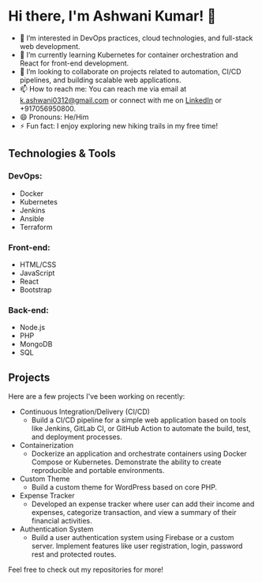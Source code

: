 # Hi there, I'm Ashwani Kumar! 👋

- 👀 I’m interested in DevOps practices, cloud technologies, and full-stack web development.
- 🌱 I’m currently learning Kubernetes for container orchestration and React for front-end development.
- 💞️ I’m looking to collaborate on projects related to automation, CI/CD pipelines, and building scalable web applications.
- 📫 How to reach me: You can reach me via email at [k.ashwani0312@gmail.com](mailto:k.ashwani0312@gmail.com) or connect with me on [LinkedIn](https://www.linkedin.com/in/ashwani-kumar-16b841201/) or +917056950800.
- 😄 Pronouns: He/Him
- ⚡ Fun fact: I enjoy exploring new hiking trails in my free time!

## Technologies & Tools

### DevOps:
- Docker
- Kubernetes
- Jenkins
- Ansible
- Terraform

### Front-end:
- HTML/CSS
- JavaScript
- React
- Bootstrap

### Back-end:
- Node.js
- PHP
- MongoDB
- SQL

## Projects

Here are a few projects I've been working on recently:

- Continuous Integration/Delivery (CI/CD)
    - Build a CI/CD pipeline for a simple web application based on tools like Jenkins, GitLab CI, or GitHub Action to automate the build, test, and deployment processes.
- Containerization
    - Dockerize an application and orchestrate containers using Docker Compose or Kubernetes. Demonstrate the ability to create reproducible and portable environments.
- Custom Theme
    - Build a custom theme for WordPress based on core PHP.
- Expense Tracker
    - Developed an expense tracker where user can add their income and expenses, categorize transaction, and view a summary of their financial activities.
- Authentication System
    - Build a user authentication system using Firebase or a custom server. Implement features like user registration, login, password rest and protected routes.


Feel free to check out my repositories for more!



<!---
ashwanik56/ashwanik56 is a ✨ special ✨ repository because its `README.md` (this file) appears on your GitHub profile.
You can click the Preview link to take a look at your changes.
--->
